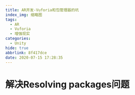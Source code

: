 ```yaml
---
title: AR开发-Vuforia和包管理器的坑
index_img: 缩略图
tags:
  - AR
  - Vuforia
  - 增强现实
categories:
  - Unity
hide: true
abbrlink: 8f417dce
date: 2020-07-15 17:28:35
---
```



# 解决Resolving packages问题

